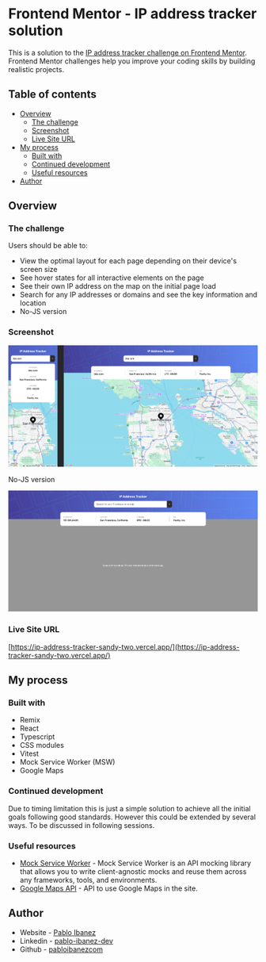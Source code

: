 # Frontend Mentor - IP address tracker solution

This is a solution to the [IP address tracker challenge on Frontend Mentor](https://www.frontendmentor.io/challenges/ip-address-tracker-I8-0yYAH0). Frontend Mentor challenges help you improve your coding skills by building realistic projects.

## Table of contents

- [Overview](#overview)
  - [The challenge](#the-challenge)
  - [Screenshot](#screenshot)
  - [Live Site URL](#live-site-url)
- [My process](#my-process)
  - [Built with](#built-with)
  - [Continued development](#continued-development)
  - [Useful resources](#useful-resources)
- [Author](#author)

## Overview

### The challenge

Users should be able to:

- View the optimal layout for each page depending on their device's screen size
- See hover states for all interactive elements on the page
- See their own IP address on the map on the initial page load
- Search for any IP addresses or domains and see the key information and location
- No-JS version

### Screenshot

![](./assets/images/screenshot.png)

No-JS version

![](./assets/images/screenshot-no-js.png)

### Live Site URL

[https://ip-address-tracker-sandy-two.vercel.app/](https://ip-address-tracker-sandy-two.vercel.app/)

## My process

### Built with

- Remix
- React
- Typescript
- CSS modules
- Vitest
- Mock Service Worker (MSW)
- Google Maps

### Continued development

Due to timing limitation this is just a simple solution to achieve all the initial goals following good standards. However this could be extended by several ways. To be discussed in following sessions.

### Useful resources

- [Mock Service Worker](https://mswjs.io/) - Mock Service Worker is an API mocking library that allows you to write client-agnostic mocks and reuse them across any frameworks, tools, and environments.
- [Google Maps API](https://developers.google.com/maps) - API to use Google Maps in the site.

## Author

- Website - [Pablo Ibanez](https://pabloibanez.com/)
- Linkedin - [pablo-ibanez-dev](https://www.linkedin.com/in/pablo-ibanez-dev/)
- Github - [pabloibanezcom](https://github.com/pabloibanezcom)

